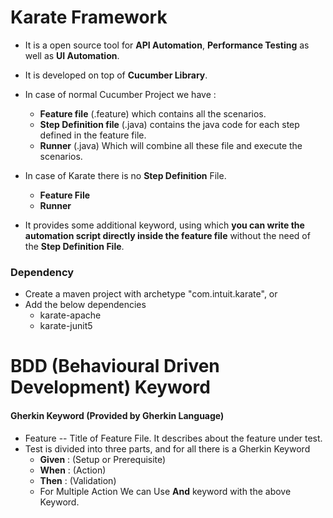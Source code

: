 # Karate Framework
- It is a open source tool for **API Automation**, **Performance Testing** as well as **UI Automation**.
- It is developed on top of **Cucumber Library**.
- In case of normal Cucumber Project we have :
    - **Feature file** (.feature) which contains all the scenarios.
    - **Step Definition file** (.java) contains the java code for each step defined in the feature file.
    - **Runner** (.java) Which will combine all these file and execute the scenarios.
- In case of Karate there is no **Step Definition** File.
    - **Feature File**
    - **Runner**

- It provides some additional keyword, using which **you can write the automation script directly inside the feature file** without the need of the **Step Definition File**.


### Dependency
- Create a maven project with archetype "com.intuit.karate", or
- Add the below dependencies
  - karate-apache
  - karate-junit5

# BDD (Behavioural Driven Development) Keyword
#### Gherkin Keyword (Provided by Gherkin Language)
- Feature -- Title of Feature File. It describes about the feature under test.
- Test is divided into three parts, and for all there is a Gherkin Keyword
  - **Given** : (Setup or Prerequisite)  
  - **When** : (Action)
  - **Then** : (Validation)
  - For Multiple Action We can Use **And** keyword with the above Keyword.

